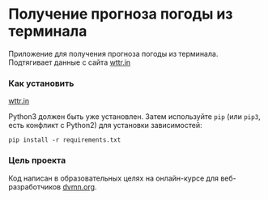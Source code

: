 # Получение прогноза погоды из терминала
Приложение для получения прогноза погоды из терминала. Подтягивает данные с сайта [wttr.in](https://wttr.in)

### Как установить
[wttr.in](https://wttr.in/:help)

Python3 должен быть уже установлен. Затем используйте `pip` (или `pip3`, есть конфликт с Python2) для установки зависимостей:

```
pip install -r requirements.txt
```
### Цель проекта
Код написан в образовательных целях на онлайн-курсе для веб-разработчиков [dvmn.org](https://dvmn.org).
